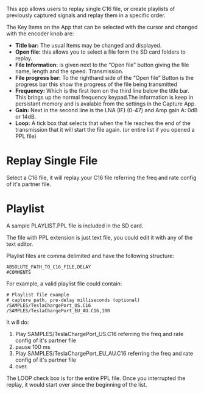 This app allows users to replay single C16 file, or create playlists of previously captured signals and replay them in a specific order.

The Key Items on the App that can be selected with the cursor and changed with the encoder knob are:

* **Title bar:** The usual Items may be changed and displayed.
* **Open file:** this allows you to select a file form the SD card folders to replay.
* **File Information:** is given next to the “Open file” button giving the file name, length and the speed. Transmission.
* **File progress bar:** To the righthand side of the “Open file” Button is the progress bar this show the progress of the file being transmitted 
* **Frequency:** Which is the first item on the third line below the title bar. This brings up the normal frequency keypad.The information is keep in persistant memory and is avalable from the settings in the Capture App.
* **Gain:** Next in the second line is the LNA (IF) (0-47) and Amp gain A: 0dB or 14dB.
* **Loop:** A tick box that selects that when the file reaches the end of the transmission that it will start the file again. (or entire list if you opened a PPL file)

# Replay Single File

Select a C16 file, it will replay your C16 file referring the freq and rate config of it's partner file.

# Playlist

A sample PLAYLIST.PPL file is included in the SD card.

The file with PPL extension is just text file, you could edit it with any of the text editor.  

Playlist files are comma delimited and have the following structure:

```
ABSOLUTE_PATH_TO_C16_FILE,DELAY  
#COMMENTS
```

For example, a valid playlist file could contain:
```
# Playlist file example
# capture path, pre-delay milliseconds (optional)
/SAMPLES/TeslaChargePort_US.C16
/SAMPLES/TeslaChargePort_EU_AU.C16,100
```

It will do:  
1. Play SAMPLES/TeslaChargePort_US.C16 referring the freq and rate config of it's partner file 
2. pause 100 ms  
3. Play SAMPLES/TeslaChargePort_EU_AU.C16 referring the freq and rate config of it's partner file  
4. over.  
  
The LOOP check box is for the entire PPL file. 
Once you interrupted the replay, it would start over since the beginning of the list.  

